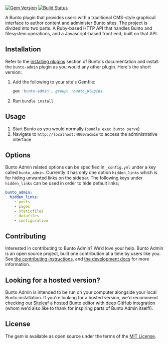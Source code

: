 [![Gem Version](https://img.shields.io/gem/v/bunto-admin.svg)](https://rubygems.org/gems/bunto-admin)
[![Build Status](https://travis-ci.org/bunto/bunto-admin.svg?branch=master)](https://travis-ci.org/bunto/bunto-admin)

A Bunto plugin that provides users with a traditional CMS-style graphical interface to author content and administer Bunto sites. The project is divided into two parts. A Ruby-based HTTP API that handles Bunto and filesystem operations, and a Javascript-based front end, built on that API.

## Installation

Refer to the [installing plugins](https://buntowaf.tk/docs/plugins/#installing-a-plugin) section of Bunto's documentation and install the `bunto-admin` plugin as you would any other plugin. Here's the short version:

1. Add the following to your site's Gemfile:

    ```ruby
    gem 'bunto-admin', group: :bunto_plugins
    ```

2. Run `bundle install`

## Usage

1. Start Bunto as you would normally (`bundle exec bunto serve`)
2. Navigate to `http://localhost:4000/admin` to access the administrative interface

## Options

Bunto Admin related options can be specified in `_config.yml`
under a key called `bunto_admin`. Currently it has only one option `hidden_links`
which is for hiding unwanted links on the sidebar. The following keys under `hidden_links` can be used in order to hide default links;

```yaml
bunto_admin:
  hidden_links:
    - posts
    - pages
    - staticfiles
    - datafiles
    - configuration
```

## Contributing

Interested in contributing to Bunto Admin? We’d love your help. Bunto Admin is an open source project, built one contribution at a time by users like you. See [the contributing instructions](.github/CONTRIBUTING.md), and [the development docs](https://bunto.github.io/bunto-admin/development/) for more information.

## Looking for a hosted version?

Bunto Admin is intended to be run on your computer alongside your local Bunto installation. If you're looking for a hosted version, we'd recommend checking out [Siteleaf](https://www.siteleaf.com/) a hosted Bunto editor with deep GitHub integration (whom we'd also like to thank for inspiring parts of Bunto Admin itself!).

## License

The gem is available as open source under the terms of the [MIT License](https://opensource.org/licenses/MIT).
